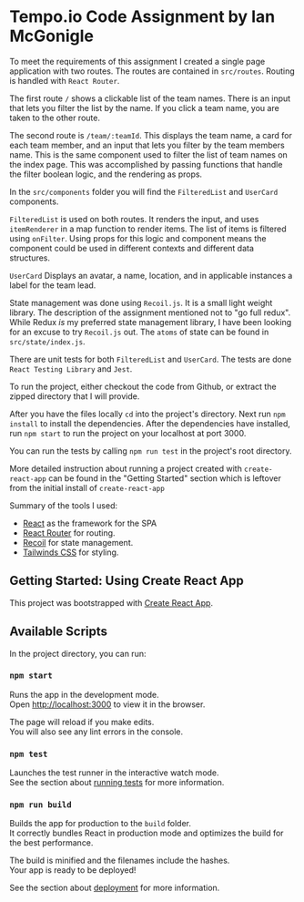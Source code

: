 # Tempo.io Code Assignment by Ian McGonigle

To meet the requirements of this assignment I created a single page application with two routes. The routes are contained in `src/routes`. Routing is handled with `React Router`.

The first route `/` shows a clickable list of the team names. There is an input that lets you filter the list by the name. If you click a team name, you are taken to the other route.

The second route is `/team/:teamId`. This displays the team name, a card for each team member, and an input that lets you filter by the team members name. This is the same component used to filter the list of team names on the index page. This was accomplished by passing functions that handle the filter boolean logic, and the rendering as props.

In the `src/components` folder you will find the `FilteredList` and `UserCard` components.

`FilteredList` is used on both routes. It renders the input, and uses `itemRenderer` in a map function to render items. The list of items is filtered using `onFilter`. Using props for this logic and component means the component could be used in different contexts and different data structures.

`UserCard` Displays an avatar, a name, location, and in applicable instances a label for the team lead.

State management was done using `Recoil.js`. It is a small light weight library. The description of the assignment mentioned not to "go full redux". While Redux _is_ my preferred state management library, I have been looking for an excuse to try `Recoil.js` out. The `atoms` of state can be found in `src/state/index.js`.

There are unit tests for both `FilteredList` and `UserCard`. The tests are done `React Testing Library` and `Jest`.

To run the project, either checkout the code from Github, or extract the zipped directory that I will provide.

After you have the files locally `cd` into the project's directory. Next run `npm install` to install the dependencies. After the dependencies have installed, run `npm start` to run the project on your localhost at port 3000.

You can run the tests by calling `npm run test` in the project's root directory.

More detailed instruction about running a project created with `create-react-app` can be found in the "Getting Started" section which is leftover from the initial install of `create-react-app`

Summary of the tools I used:
- [React](https://reactjs.org/) as the framework for the SPA
- [React Router](https://reactrouter.com/) for routing.
- [Recoil](https://recoiljs.org/) for state management.
- [Tailwinds CSS](https://tailwindcss.com/) for styling.

## Getting Started: Using Create React App

This project was bootstrapped with [Create React App](https://github.com/facebook/create-react-app).

## Available Scripts

In the project directory, you can run:

### `npm start`

Runs the app in the development mode.\
Open [http://localhost:3000](http://localhost:3000) to view it in the browser.

The page will reload if you make edits.\
You will also see any lint errors in the console.

### `npm test`

Launches the test runner in the interactive watch mode.\
See the section about [running tests](https://facebook.github.io/create-react-app/docs/running-tests) for more information.

### `npm run build`

Builds the app for production to the `build` folder.\
It correctly bundles React in production mode and optimizes the build for the best performance.

The build is minified and the filenames include the hashes.\
Your app is ready to be deployed!

See the section about [deployment](https://facebook.github.io/create-react-app/docs/deployment) for more information.
